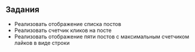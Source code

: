 ## Задания

- Реализовать отображение списка постов
- Реализовать счетчик кликов на посте
- Реализовать отображение пяти постов с максимальным счетчиком лайков в виде строки
